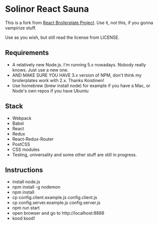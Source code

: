 Solinor React Sauna
====================

This is a fork from [React Broilerplate Project](https://github.com/pekkis/react-broilerplate-project). Use it, not this,
if you gonna vampirize stuff.

Use as you wish, but still read the license from LICENSE.

Requirements
-------------

- A relatively new Node.js. I'm running 5.x nowadays. Nobody really knows. Just use a new one.
- AND MAKE SURE YOU HAVE 3.x version of NPM, don't think my broilerplates work with 2.x. Thanks Koistinen!
- Use homebrew (brew install node) for example if you have a Mac, or Node's own repos if you have Ubuntu

Stack
------

- Webpack
- Babel
- React
- Redux
- React-Redux-Router
- PostCSS
- CSS modules
- Testing, universality and some other stuff are still in progress.

Instructions
-------------

- install node.js
- npm install -g nodemon
- npm install
- cp config.client.example.js config.client.js
- cp config.server.example.js config.server.js
- npm run start
- open browser and go to http://localhost:8888
- kood kood!
